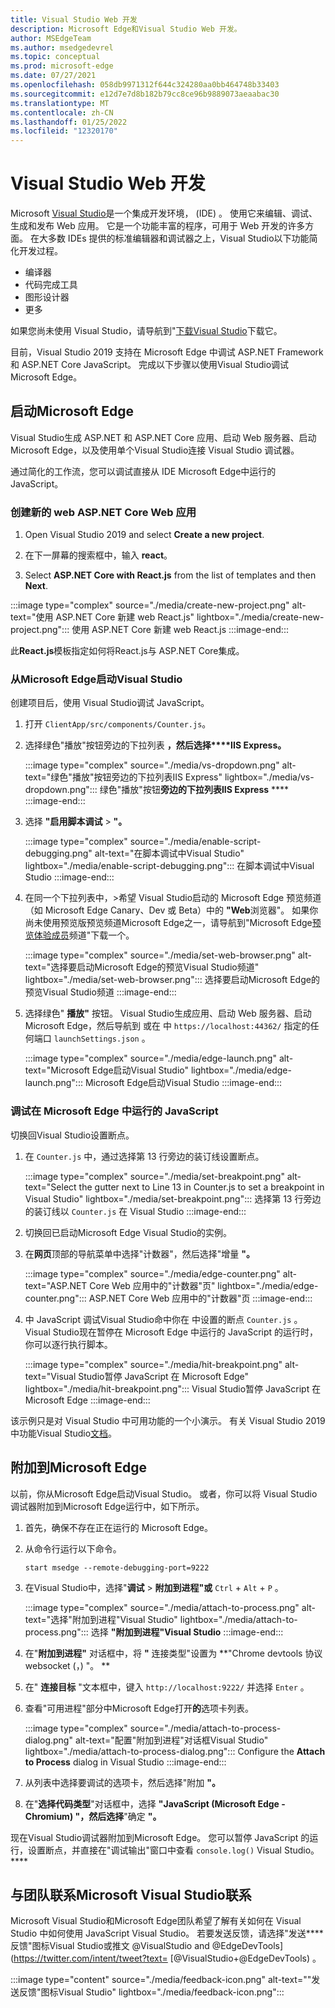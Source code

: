 ```yaml
---
title: Visual Studio Web 开发
description: Microsoft Edge和Visual Studio Web 开发。
author: MSEdgeTeam
ms.author: msedgedevrel
ms.topic: conceptual
ms.prod: microsoft-edge
ms.date: 07/27/2021
ms.openlocfilehash: 058db9971312f644c324280aa0bb464748b33403
ms.sourcegitcommit: e12d7e7d8b182b79cc8ce96b9889073aeaabac30
ms.translationtype: MT
ms.contentlocale: zh-CN
ms.lasthandoff: 01/25/2022
ms.locfileid: "12320170"
---
```

# <a name="visual-studio-for-web-development"></a>Visual Studio Web 开发

Microsoft [Visual Studio](https://visualstudio.microsoft.com/vs)是一个集成开发环境， (IDE) 。   使用它来编辑、调试、生成和发布 Web 应用。  它是一个功能丰富的程序，可用于 Web 开发的许多方面。  在大多数 IDEs 提供的标准编辑器和调试器之上，Visual Studio以下功能简化开发过程。

*   编译器
*   代码完成工具
*   图形设计器
*   更多

如果您尚未使用 Visual Studio，请导航到"[下载Visual Studio](https://visualstudio.microsoft.com/downloads)下载它。

目前，Visual Studio 2019 支持在 Microsoft Edge 中调试 ASP.NET Framework 和 ASP.NET Core JavaScript。  完成以下步骤以使用Visual Studio调试Microsoft Edge。


<!-- ====================================================================== -->
## <a name="launch-microsoft-edge"></a>启动Microsoft Edge

Visual Studio生成 ASP.NET 和 ASP.NET Core 应用、启动 Web 服务器、启动 Microsoft Edge，以及使用单个Visual Studio连接 Visual Studio 调试器。

通过简化的工作流，您可以调试直接从 IDE Microsoft Edge中运行的 JavaScript。

### <a name="create-a-new-aspnet-core-web-app"></a>创建新的 web ASP.NET Core Web 应用

1.  Open Visual Studio 2019 and select **Create a new project**.

1.  在下一屏幕的搜索框中，输入 **react**。

1.  Select **ASP.NET Core with React.js** from the list of templates and then **Next**.

:::image type="complex" source="./media/create-new-project.png" alt-text="使用 ASP.NET Core 新建 web React.js" lightbox="./media/create-new-project.png":::
   使用 ASP.NET Core 新建 web React.js
:::image-end:::

此**React.js**模板指定如何将React.js与 ASP.NET Core集成。

### <a name="launch-microsoft-edge-from-visual-studio"></a>从Microsoft Edge启动Visual Studio

创建项目后，使用 Visual Studio调试 JavaScript。

1.  打开 `ClientApp/src/components/Counter.js`。

1.  选择绿色"播放"按钮旁边的下拉列表 **，然后选择****IIS Express。**

    :::image type="complex" source="./media/vs-dropdown.png" alt-text="绿色&quot;播放&quot;按钮旁边的下拉列表IIS Express" lightbox="./media/vs-dropdown.png":::
       绿色"播放"按钮**旁边的下拉列表IIS Express** ****
    :::image-end:::

1.  选择 **"启用脚本调试**  >  **"。**

    :::image type="complex" source="./media/enable-script-debugging.png" alt-text="在脚本调试中Visual Studio" lightbox="./media/enable-script-debugging.png":::
       在脚本调试中Visual Studio
    :::image-end:::

1.  在同一个下拉列表中，>希望 Visual Studio启动的 Microsoft Edge 预览频道（如 Microsoft Edge Canary、Dev 或 Beta）中的 **"Web**浏览器"。  如果你尚未使用预览版预览频道Microsoft Edge之一，请导航到"Microsoft Edge[预览体验成员](https://www.microsoftedgeinsider.com/download)频道"下载一个。

    :::image type="complex" source="./media/set-web-browser.png" alt-text="选择要启动Microsoft Edge的预览Visual Studio频道" lightbox="./media/set-web-browser.png":::
       选择要启动Microsoft Edge的预览Visual Studio频道
    :::image-end:::

1.  选择绿色" **播放"** 按钮。  Visual Studio生成应用、启动 Web 服务器、启动 Microsoft Edge，然后导航到 或在 中 `https://localhost:44362/` 指定的任何端口 `launchSettings.json` 。

    :::image type="complex" source="./media/edge-launch.png" alt-text="Microsoft Edge启动Visual Studio" lightbox="./media/edge-launch.png":::
       Microsoft Edge启动Visual Studio
    :::image-end:::

### <a name="debug-javascript-running-in-microsoft-edge"></a>调试在 Microsoft Edge 中运行的 JavaScript

切换回Visual Studio设置断点。

1.  在 `Counter.js` 中，通过选择第 13 行旁边的装订线设置断点。

    :::image type="complex" source="./media/set-breakpoint.png" alt-text="Select the gutter next to Line 13 in Counter.js to set a breakpoint in Visual Studio" lightbox="./media/set-breakpoint.png":::
       选择第 13 行旁边的装订线以 `Counter.js` 在 Visual Studio
    :::image-end:::

1.  切换回已启动Microsoft Edge Visual Studio的实例。

1.  在**网页**顶部的导航菜单中选择"计数器"，然后选择"增量 **"。**

    :::image type="complex" source="./media/edge-counter.png" alt-text="ASP.NET Core Web 应用中的&quot;计数器&quot;页" lightbox="./media/edge-counter.png":::
       ASP.NET Core Web 应用中的"计数器"页
    :::image-end:::

1.  中 JavaScript 调试Visual Studio命中你在 中设置的断点 `Counter.js` 。  Visual Studio现在暂停在 Microsoft Edge 中运行的 JavaScript 的运行时，你可以逐行执行脚本。

    :::image type="complex" source="./media/hit-breakpoint.png" alt-text="Visual Studio暂停 JavaScript 在 Microsoft Edge" lightbox="./media/hit-breakpoint.png":::
       Visual Studio暂停 JavaScript 在 Microsoft Edge
    :::image-end:::

该示例只是对 Visual Studio 中可用功能的一个小演示。  有关 Visual Studio 2019 中功能Visual Studio[文档](/visualstudio/windows/index)。


<!-- ====================================================================== -->
## <a name="attach-to-microsoft-edge"></a>附加到Microsoft Edge

以前，你从Microsoft Edge启动Visual Studio。  或者，你可以将 Visual Studio调试器附加到Microsoft Edge运行中，如下所示。

1.  首先，确保不存在正在运行的 Microsoft Edge。

1.  从命令行运行以下命令。

    ```console
    start msedge --remote-debugging-port=9222
    ```

1.  在Visual Studio中，选择"**调试**  >  **附加到进程"或** `Ctrl` + `Alt` + `P` 。

    :::image type="complex" source="./media/attach-to-process.png" alt-text="选择&quot;附加到进程&quot;Visual Studio" lightbox="./media/attach-to-process.png":::
       选择 **"附加到进程"Visual Studio**
    :::image-end:::

1.  在"**附加到进程"** 对话框中，将 **"** 连接类型"设置为 **"Chrome devtools 协议 websocket (，) "。 **

1.  在" **连接目标** "文本框中，键入 `http://localhost:9222/` 并选择 `Enter` 。

1.  查看"可用进程"部分中Microsoft Edge打开**的**选项卡列表。

    :::image type="complex" source="./media/attach-to-process-dialog.png" alt-text="配置&quot;附加到进程&quot;对话框Visual Studio" lightbox="./media/attach-to-process-dialog.png":::
       Configure the **Attach to Process** dialog in Visual Studio
    :::image-end:::

1.  从列表中选择要调试的选项卡，然后选择"附加 **"。**

1.  在"**选择代码类型**"对话框中，选择 **"JavaScript (Microsoft Edge - Chromium) "，然后选择**"确定 **"。**

现在Visual Studio调试器附加到Microsoft Edge。  您可以暂停 JavaScript 的运行，设置断点，并直接在"调试输出"窗口中查看 `console.log()` Visual Studio。 ****


<!-- ====================================================================== -->
## <a name="getting-in-touch-with-the-microsoft-visual-studio-team"></a>与团队联系Microsoft Visual Studio联系

Microsoft Visual Studio和Microsoft Edge团队希望了解有关如何在 Visual Studio 中如何使用 JavaScript Visual Studio。  若要发送反馈，请选择"发送**** 反馈"图标Visual Studio或推文 @VisualStudio and @EdgeDevTools](https://twitter.com/intent/tweet?text= [@VisualStudio+@EdgeDevTools) 。

:::image type="content" source="./media/feedback-icon.png" alt-text="&quot;发送反馈&quot;图标Visual Studio" lightbox="./media/feedback-icon.png":::
